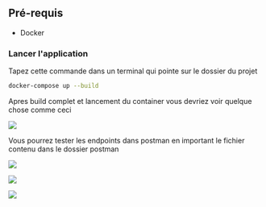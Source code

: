 ## Pré-requis
- Docker

### Lancer l'application
Tapez cette commande dans un terminal qui pointe sur le dossier du projet

```bash
docker-compose up --build 
```
Apres build complet et lancement du container vous devriez voir quelque chose comme ceci

![](C:\Users\fazeyna\Pictures\Screenshots\build3.png)

Vous pourrez tester les endpoints dans postman en important le fichier contenu dans le dossier postman

![](C:\Users\fazeyna\Pictures\Screenshots\build4.png)

![](C:\Users\fazeyna\Pictures\Screenshots\build6.png)

![](C:\Users\fazeyna\Pictures\Screenshots\build7.png)